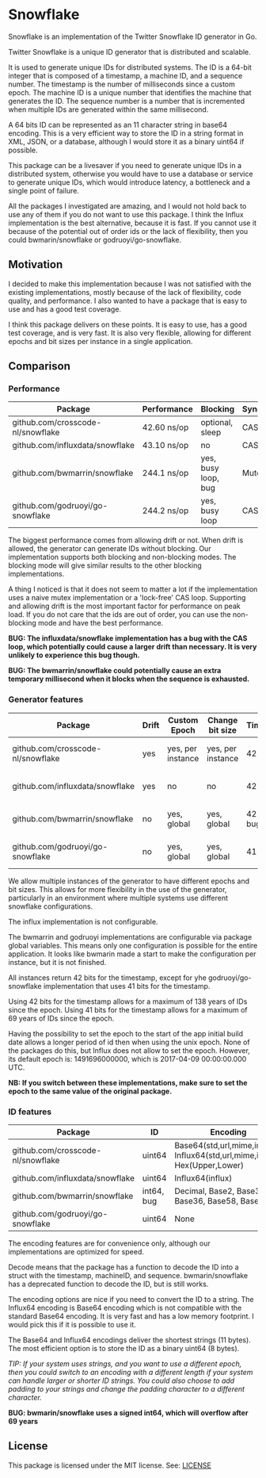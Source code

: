 # Snowflake

Snowflake is an implementation of the Twitter Snowflake ID generator in Go. 

Twitter Snowflake is a unique ID generator that is distributed and scalable. 

It is used to generate unique IDs for distributed systems. The ID is a 64-bit integer that is composed of a timestamp, 
a machine ID, and a sequence number. The timestamp is the number of milliseconds since a custom epoch. The machine ID 
is a unique number that identifies the machine that generates the ID. The sequence number is a number that is 
incremented when multiple IDs are generated within the same millisecond.

A 64 bits ID can be represented as an 11 character string in base64 encoding. This is a very efficient way to store the 
ID in a string format in XML, JSON, or a database, although I would store it as a binary uint64 if possible.

This package can be a livesaver if you need to generate unique IDs in a distributed system, otherwise you would have to
use a database or service to generate unique IDs, which would introduce latency, a bottleneck and a single point 
of failure.

All the packages I investigated are amazing, and I would not hold back to use any of them if you do not want to use 
this package. I think the Influx implementation is the best alternative, because it is fast. If you cannot use it 
because of the potential out of order ids or the lack of flexibility, then you could bwmarin/snowflake or 
godruoyi/go-snowflake.

## Motivation

I decided to make this implementation because I was not satisfied with the existing implementations, mostly because of
the lack of flexibility, code quality, and performance. I also wanted to have a package that is easy to use and has a 
good test coverage.

I think this package delivers on these points. It is easy to use, has a good test coverage, and is very fast. It is also
very flexible, allowing for different epochs and bit sizes per instance in a single application.

## Comparison

### Performance

| Package                           | Performance | Blocking            | Synchronization | Coverage |
|-----------------------------------|-------------|---------------------|-----------------|----------|
| github.com/crosscode-nl/snowflake | 42.60 ns/op | optional, sleep     | CAS, unlimited  | 100%     |
| github.com/influxdata/snowflake   | 43.10 ns/op | no                  | CAS, 100x, bug  | 88.9%    |
| github.com/bwmarrin/snowflake     | 244.1 ns/op | yes, busy loop, bug | Mutex           | 92.9%    |
| github.com/godruoyi/go-snowflake  | 244.2 ns/op | yes, busy loop      | CAS, unlimited  | 91.4%    |

The biggest performance comes from allowing drift or not. When drift is allowed, the generator can generate IDs 
without blocking. Our implementation supports both blocking and non-blocking modes. The blocking mode will give
similar results to the other blocking implementations.

A thing I noticed is that it does not seem to matter a lot if the implementation uses a naive mutex implementation or a 
'lock-free' CAS loop. Supporting and allowing drift is the most important factor for performance on peak load. If you
do not care that the ids are out of order, you can use the non-blocking mode and have the best performance.

**BUG: The influxdata/snowflake implementation has a bug with the CAS loop, which potentially could cause
a larger drift than necessary. It is very unlikely to experience this bug though.**

**BUG: The bwmarrin/snowflake could potentially cause an extra temporary millisecond when it blocks when the sequence is exhausted.**

### Generator features

| Package                           | Drift | Custom Epoch      | Change bit size   | Timestamp    | Default epoch        |
|-----------------------------------|-------|-------------------|-------------------|--------------|----------------------|
| github.com/crosscode-nl/snowflake | yes   | yes, per instance | yes, per instance | 42 bits      | 2024-03-01 00:00:00Z |
| github.com/influxdata/snowflake   | yes   | no                | no                | 42 bits      | 2017-04-09 00:00:00Z | 
| github.com/bwmarrin/snowflake     | no    | yes, global       | yes, global       | 42 bits, bug | 2010-11-04 01:42:54Z | 
| github.com/godruoyi/go-snowflake  | no    | yes, global       | yes, global       | 41 bits      | 2008-11-10 23:00:00Z | 

We allow multiple instances of the generator to have different epochs and bit sizes. This allows for more flexibility
in the use of the generator, particularly in an environment where multiple systems use different snowflake configurations.

The influx implementation is not configurable.

The bwmarrin and godruoyi implementations are configurable via package global variables. This means only one 
configuration is possible for the entire application. It looks like bwmarin made a start to make the configuration
per instance, but it is not finished.

All instances return 42 bits for the timestamp, except for yhe godruoyi/go-snowflake implementation that uses 41 bits for the timestamp.

Using 42 bits for the timestamp allows for a maximum of 138 years of IDs since the epoch.
Using 41 bits for the timestamp allows for a maximum of 69 years of IDs since the epoch.

Having the possibility to set the epoch to the start of the app initial build date allows a longer period of id then
when using the unix epoch. None of the packages do this, but Influx does not allow to set the epoch. However, its default epoch is: 1491696000000, 
which is 2017-04-09 00:00:00.000 UTC.

**NB: If you switch between these implementations, make sure to set the epoch to the same value of the original package.**

### ID features

| Package                           | ID         | Encoding                                                                     | Default          | Decode     |
|-----------------------------------|------------|------------------------------------------------------------------------------|------------------|------------|
| github.com/crosscode-nl/snowflake | uint64     | Base64(std,url,mime,influx), Influx64(std,url,mime,influx), Hex(Upper,Lower) | Hex(Upper)       | yes        |
| github.com/influxdata/snowflake   | uint64     | Influx64(influx)                                                             | Influx64(influx) | no         |
| github.com/bwmarrin/snowflake     | int64, bug | Decimal, Base2, Base32, Base36, Base58, Base64                               | Decimal          | deprecated | 
| github.com/godruoyi/go-snowflake  | uint64     | None                                                                         | None             | yes        | 

The encoding features are for convenience only, although our implementations are optimized for speed.

Decode means that the package has a function to decode the ID into a struct with the timestamp, machineID, and sequence. 
bwmarin/snowflake has a deprecated function to decode the ID, but is still works.

The encoding options are nice if you need to convert the ID to a string. The Influx64 encoding is Base64 encoding which
is not compatible with the standard Base64 encoding. It is very fast and has a low memory footprint. I would pick this
if it is possible to use it.

The Base64 and Influx64 encodings deliver the shortest strings (11 bytes). 
The most efficient option is to store the ID as a binary uint64 (8 bytes). 

*TIP: If your system uses strings, and you want to use a different epoch, then you could switch to an encoding 
with a different length if your system can handle larger or shorter ID strings. You could also choose to add padding to
your strings and change the padding character to a different character.*

**BUG: bwmarin/snowflake uses a signed int64, which will overflow after 69 years**

## License 

This package is licensed under the MIT license. See: [LICENSE](LICENSE)